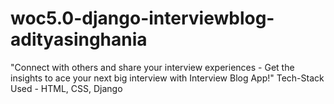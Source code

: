 # woc5.0-django-interviewblog-adityasinghania
"Connect with others and share your interview experiences - Get the insights to ace your next big interview with Interview Blog App!"
Tech-Stack Used - HTML, CSS, Django
